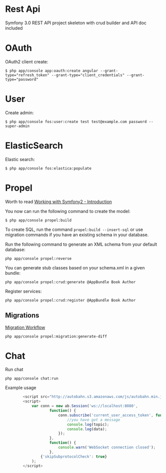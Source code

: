 Rest Api
======

Symfony 3.0 REST API project skeleton with crud builder and API doc included

# OAuth
OAuth2 client create:
```
$ php app/console app:oauth:create angular --grant-type="refresh_token" --grant-type="client_credentials" --grant-type="password"
```
# User
Create admin:
```
$ php app/console fos:user:create test test@example.com password --super-admin
```
# ElasticSearch
Elastic search:
```
$ php app/console fos:elastica:populate
```
# Propel
Worth to read [Working with Symfony2 - Introduction](http://propelorm.org/Propel/cookbook/symfony2/working-with-symfony2.html)

You now can run the following command to create the model:
```
$ php app/console propel:build
```

To create SQL, run the command `propel:build --insert-sql` or use migration commands if you have an existing schema in your database.

Run the following command to generate an XML schema from your default database:
```
php app/console propel:reverse
```
You can generate stub classes based on your schema.xml in a given bundle:
```
php app/console propel:crud:generate @AppBundle Book Author
```
Register services:
```
php app/console propel:crud:register @AppBundle Book Author
```
## Migrations
[Migration Workflow](http://propelorm.org/Propel/documentation/10-migrations.html)
```
php app/console propel:migration:generate-diff
```

# Chat
Run chat
```
php app/console chat:run
```

Example usage

```javascript
        <script src="http://autobahn.s3.amazonaws.com/js/autobahn.min.js"></script>
        <script>
            var conn = new ab.Session('ws://localhost:8080',
                    function() {
                        conn.subscribe('current_user_access_token', function(topic, data) {
                            //you have got a message
                            console.log(topic);
                            console.log(data);
                        });
                    },
                    function() {
                        console.warn('WebSocket connection closed');
                    },
                {'skipSubprotocolCheck': true}
            );
        </script>
```
